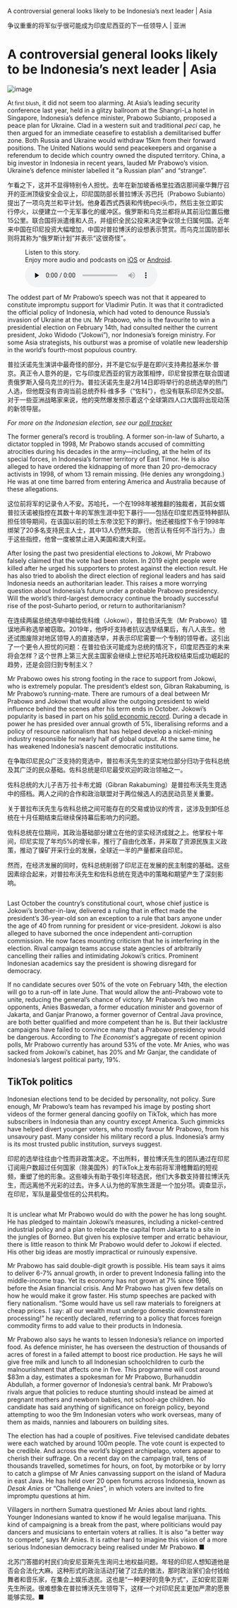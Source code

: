 A controversial general looks likely to be Indonesia’s next leader | Asia

争议重重的将军似乎很可能成为印度尼西亚的下一任领导人 | 亚洲


# A controversial general looks likely to be Indonesia’s next leader | Asia

![image](https://images.weserv.nl/?url=www.economist.com/img/b/1280/720/90/media-assets/image/20240210_ASP003.jpg)

<div></div><p><span>A</span><small>t first blush</small>, it did not seem too alarming. At Asia’s leading security conference last year, held in a glitzy ballroom at the Shangri-La hotel in Singapore, Indonesia’s defence minister, Prabowo Subianto, proposed a peace plan for Ukraine. Clad in a western suit and traditional <i>peci</i> cap, he then argued for an immediate ceasefire to establish a demilitarised buffer zone. Both Russia and Ukraine would withdraw 15km from their forward positions. The United Nations would send peacekeepers and organise a referendum to decide which country owned the disputed territory. China, a big investor in Indonesia in recent years, lauded Mr Prabowo’s vision. Ukraine’s defence minister labelled it “a Russian plan” and “strange”. </p>

乍看之下，这并不显得特别令人担忧。去年在新加坡香格里拉酒店那间豪华舞厅召开的亚洲顶级安全会议上，印尼国防部长普拉博沃·苏巴托（Prabowo Subianto）提出了一项乌克兰和平计划。他身着西式西装和传统peci头巾，然后主张立即实行停火，以便建立一个无军事化的缓冲区。俄罗斯和乌克兰都将从其前沿位置后撤15公里。联合国将派遣维和人员，并组织全民公投来决定争议领土归属何国。近年来中国在印尼投资大幅增加，中国对普拉博沃的设想表示赞赏。而乌克兰国防部长则将其称为“俄罗斯计划”并表示“这很奇怪”。


<div><figure><div><figcaption>Listen to this story.</figcaption> <span>Enjoy more audio and podcasts on<!-- --> <a href="https://www.economist.comhttps://economist-app.onelink.me/d2eC/bed1b25" id="audio-ios-cta" rel="noreferrer" target="_blank">iOS</a> <!-- -->or<!-- --> <a href="https://www.economist.comhttps://economist-app.onelink.me/d2eC/7f3c199" id="audio-android-cta" rel="noreferrer" target="_blank">Android</a>.</span></div><audio controls="" id="audio-player" preload="none" src="https://www.economist.com/media-assets/audio/026%20Asia%20-%20Indonesian%20politics-b2a0c1b27f0781469bf031e403b19aeb.mp3" title="A controversial general looks likely to be Indonesia’s next leader"><p>Your browser does not support the &lt;audio&gt; element.</p></audio><div><div></div></div></figure></div><p>The oddest part of Mr Prabowo’s speech was not that it appeared to constitute impromptu support for Vladimir Putin. It was that it contradicted the official policy of Indonesia, which had voted to denounce Russia’s invasion of Ukraine at the <small>UN.</small> Mr Prabowo, who is the favourite to win a presidential election on February 14th, had consulted neither the current president, Joko Widodo (“Jokowi”), nor Indonesia’s foreign ministry. For some Asia strategists, his outburst was a promise of volatile new leadership in the world’s fourth-most populous country.</p>

普拉沃诺先生演讲中最奇怪的部分，并不是它似乎是在即兴支持弗拉基米尔·普京。真正令人意外的是，它与印度尼西亚的官方政策相悖，印尼曾投票在联合国谴责俄罗斯入侵乌克兰的行为。普拉沃诺先生是2月14日即将举行的总统选举的热门人选，但他既没有咨询当前总统乔科·维多多（“佐科”），也没有联系印尼外交部。对于一些亚洲战略家来说，他的突然爆发预示着这个全球第四人口大国将出现动荡的新领导层。


<aside><p><i>For more on the Indonesian election, see our <a href="https://www.economist.com/interactive/2024-indonesia-election-tracker">poll tracker</a></i></p></aside><p>The former general’s record is troubling. A former son-in-law of Suharto, a dictator toppled in 1998, Mr Prabowo stands accused of committing atrocities during his decades in the army—including, at the helm of its special forces, in Indonesia’s former territory of East Timor. He is also alleged to have ordered the kidnapping of more than 20 pro-democracy activists in 1998, of whom 13 remain missing. (He denies any wrongdoing.) He was at one time barred from entering America and Australia because of these allegations.</p>

这位前将军的记录令人不安。苏哈托，一个在1998年被推翻的独裁者，其前女婿普拉沃诺被指控在其数十年的军旅生涯中犯下暴行——包括在印度尼西亚特种部队担任领导期间，在该国以前的领土东帝汶犯下的罪行。他还被指控下令于1998年绑架了20多名支持民主人士，其中13人仍然失踪。（他否认有任何不当行为。）由于这些指控，他曾一度被禁止进入美国和澳大利亚。


<div><div><div id="econ-1"></div></div></div><p>After losing the past two presidential elections to Jokowi, Mr Prabowo falsely claimed that the vote had been stolen. In 2019 eight people were killed after he urged his supporters to protest against the election result. He has also tried to abolish the direct election of regional leaders and has said Indonesia needs an authoritarian leader. This raises a more worrying question about Indonesia’s future under a probable Prabowo presidency. Will the world’s third-largest democracy continue the broadly successful rise of the post-Suharto period, or return to authoritarianism?</p>

在连续两届总统选举中输给佐科维（Jokowi），普拉伯沃先生（Mr Prabowo）错误地声称选举被窃取。2019年，他呼吁支持者抗议选举结果后，有八人丧生。他还试图废除对地区领导人的直接选举，并表示印尼需要一个专制的领导者。这引出了一个更令人担忧的问题：在普拉伯沃可能成为总统的情况下，印度尼西亚的未来将会怎样？这个世界上第三大民主国家会继续上世纪苏哈托政权结束后成功崛起的趋势，还是会回归到专制主义？


<p>Mr Prabowo owes his strong footing in the race to support from Jokowi, who is extremely popular. The president’s eldest son, Gibran Rakabuming, is Mr Prabowo’s running-mate. There are rumours of a deal between Mr Prabowo and Jokowi that would allow the outgoing president to wield influence behind the scenes after his term ends in October. Jokowi’s popularity is based in part on his <a href="https://www.economist.com/finance-and-economics/2024/02/08/the-false-promise-of-indonesias-economy">solid economic record</a>. During a decade in power he has presided over annual growth of 5%, liberalising reforms and a policy of resource nationalism that has helped develop a nickel-mining industry responsible for nearly half of global output. At the same time, he has weakened Indonesia’s nascent democratic institutions.</p>

在争取印尼民众广泛支持的竞选中，普拉布沃先生的坚实地位部分归功于佐科总统及其广泛的民众基础。佐科总统是印尼最受欢迎的政治领袖之一。

佐科总统的大儿子吉万·拉卡布尤姆（Gibran Rakabuming）是普拉布沃先生竞选中的搭档。两人之间的合作和政治联盟对于两位候选人的选民动员至关重要。

关于普拉布沃先生与佐科总统之间可能存在的交易或协议的传言，这涉及到卸任总统在十月任期结束后继续保持幕后影响力的问题。

佐科总统在位期间，其政治基础部分建立在他的坚实经济成就之上。他掌权十年间，印尼实现了年均5%的增长率，推行了自由化改革，并采取了资源民族主义政策，推动了镍矿开采行业的发展，全球近一半的产量都来自印尼。

然而，在经济发展的同时，佐科总统削弱了印尼正在发展的民主制度的基础。这些因素综合起来，对普拉布沃先生和佐科总统在竞选中的策略和期望产生了深刻影响。


<div><figure><span><img alt="" src="https://www.economist.com/img/b/608/515/90/media-assets/image/20240210_ASM973.png"/></span></figure><p>Last October the country’s constitutional court, whose chief justice is Jokowi’s brother-in-law, delivered a ruling that in effect made the president’s 36-year-old son an exception to a rule that bars anyone under the age of 40 from running for president or vice-president. Jokowi is also alleged to have suborned the once independent anti-corruption commission. He now faces mounting criticism that he is interfering in the election. Rival campaign teams accuse state agencies of arbitrarily cancelling their rallies and intimidating Jokowi’s critics. Prominent Indonesian academics say the president is showing disregard for democracy. </p><p>If no candidate secures over 50% of the vote on February 14th, the election will go to a run-off in late June. That would allow the anti-Prabowo vote to unite, reducing the general’s chance of victory. Mr Prabowo’s two main opponents, Anies Baswedan, a former education minister and governor of Jakarta, and Ganjar Pranowo, a former governor of Central Java province, are both better qualified and more competent than he is. But their lacklustre campaigns have failed to convince many that a Prabowo presidency would be dangerous. According to<i> The Economist’</i>s aggregate of recent opinion polls, Mr Prabowo currently has around 53% of the vote. Mr Anies, who was sacked from Jokowi’s cabinet, has 20% and Mr Ganjar, the candidate of Indonesia’s largest political party, 19%. </p></div><h2>TikTok politics</h2><p>Indonesian elections tend to be decided by personality, not policy. Sure enough, Mr Prabowo’s team has revamped his image by posting short videos of the former general dancing goofily on TikTok, which has more subscribers in Indonesia than any country except America. Such gimmicks have helped divert younger voters, who mostly favour Mr Prabowo, from his unsavoury past. Many consider his military record a plus. Indonesia’s army is its most trusted public institution, surveys suggest.</p>

印尼的选举往往由个性而非政策决定。不出所料，普拉博沃先生的团队通过在印尼订阅用户数超过任何国家（除美国外）的TikTok上发布前将军滑稽舞蹈的短视频，重塑了他的形象。这些噱头有助于吸引年轻选民，他们大多数支持普拉博沃先生，而远离他不光彩的过去。许多人认为他的军旅生涯是一个加分项。调查显示，在印尼，军队是最受信任的公共机构。


<div><figure><span><img alt="" src="https://www.economist.com/img/b/608/701/90/media-assets/image/20240210_ASC304.png"/></span></figure><p>It is unclear what Mr Prabowo would do with the power he has long sought. He has pledged to maintain Jokowi’s measures, including a nickel-centred industrial policy and a plan to relocate the capital from Jakarta to a site in the jungles of Borneo. But given his explosive temper and erratic behaviour, there is little reason to think Mr Prabowo would defer to Jokowi if elected. His other big ideas are mostly impractical or ruinously expensive. </p><p>Mr Prabowo has said double-digit growth is possible. His team says it aims to deliver 6-7% annual growth, in order to prevent Indonesia falling into the middle-income trap. Yet its economy has not grown at 7% since 1996, before the Asian financial crisis. And Mr Prabowo has given few details on how he would make it grow faster. His stump speeches are packed with fiery nationalism. “Some would have us sell raw materials to foreigners at cheap prices. I say: all our wealth must undergo domestic downstream processing!” he recently declared, referring to a policy that forces foreign commodity firms to add value to their products in Indonesia.</p><p>Mr Prabowo also says he wants to lessen Indonesia’s reliance on imported food. As defence minister, he has overseen the destruction of thousands of acres of forest in a failed attempt to boost rice production. He says he will give free milk and lunch to all Indonesian schoolchildren to curb the malnourishment that affects one in five. This programme will cost around $83m a day, estimates a spokesman for Mr Prabowo, Burhanuddin Abdullah, a former governor of Indonesia’s central bank. Mr Prabowo’s rivals argue that policies to reduce stunting should instead be aimed at pregnant mothers and newborn babies, not school-age children. No candidate has said anything of significance on foreign policy, beyond attempting to woo the 9m Indonesian voters who work overseas, many of them as maids, nannies and labourers on building sites.</p><p>The election has had a couple of positives. Five televised candidate debates were each watched by around 100m people. The vote count is expected to be credible. And across the world’s biggest archipelago, voters appear to cherish their suffrage. On a recent day on the campaign trail, tens of thousands travelled, sometimes for hours, on foot, by motorbike or by lorry to catch a glimpse of Mr Anies canvassing support on the island of Madura in east Java. He has held over 20 open forums across Indonesia, known as <i>Desak Anies</i> or “Challenge Anies”, in which voters are invited to fire impromptu questions at him.</p></div><p>Villagers in northern Sumatra questioned Mr Anies about land rights. Younger Indonesians wanted to know if he would legalise marijuana. This kind of campaigning is a break from the past, where politicians would pay dancers and musicians to entertain voters at rallies. It is also “a better way to compete”, says Mr Anies. It is rather hard to imagine this vision of a more serious Indonesian democracy being realised under Mr Prabowo. <span>■</span></p>

北苏门答腊的村民们向安尼亚斯先生询问土地权益问题。年轻的印尼人想知道他是否会合法化大麻。这种形式的政治活动打破了过去的做法，那时政治家们会付钱给舞者和音乐家，在集会上娱乐选民。这也是“一种更好的竞争方式”，正如安尼亚斯先生所说。很难想象在普拉博沃先生领导下，这样一个对印尼民主更加严肃的愿景能够实现。■



